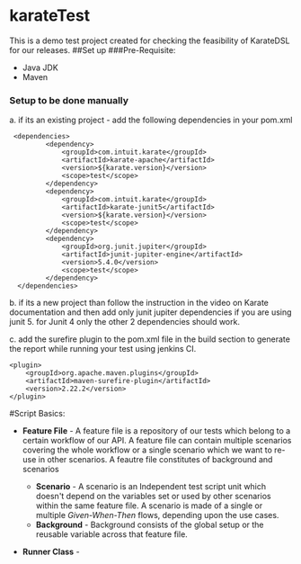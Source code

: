 # karateTest
This is a demo test project created for checking the feasibility of KarateDSL for our releases.
##Set up
###Pre-Requisite:
 * Java JDK 
 * Maven
 
 ### Setup to be done manually
 a. if its an existing project - add the following dependencies in your pom.xml
 
     <dependencies>
             <dependency>
                 <groupId>com.intuit.karate</groupId>
                 <artifactId>karate-apache</artifactId>
                 <version>${karate.version}</version>
                 <scope>test</scope>
             </dependency>            
             <dependency>
                 <groupId>com.intuit.karate</groupId>
                 <artifactId>karate-junit5</artifactId>
                 <version>${karate.version}</version>
                 <scope>test</scope>
             </dependency>
             <dependency>
                 <groupId>org.junit.jupiter</groupId>
                 <artifactId>junit-jupiter-engine</artifactId>
                 <version>5.4.0</version>
                 <scope>test</scope>
             </dependency>      
      </dependencies>  
        
 b. if its a new project than follow the instruction in the video on Karate documentation and then add only junit jupiter dependencies if you are using junit 5.
    for Junit 4 only the other 2 dependencies should work.
    
 c. add the surefire plugin to the pom.xml file in the build section to generate the report while running your test using jenkins CI.
 
    <plugin>
        <groupId>org.apache.maven.plugins</groupId>
        <artifactId>maven-surefire-plugin</artifactId>
        <version>2.22.2</version>
    </plugin>
    
 #Script Basics:
 * **Feature File** - A feature file is a repository of our tests which belong to a certain workflow of our API.
  A feature file can contain multiple scenarios covering the whole workflow or a single scenario which we want to re-use in other scenarios.
  A feautre file constitutes of background and scenarios
    * **Scenario** - A scenario is an Independent test script unit which doesn't depend on the variables set or used by other scenarios within the same feature file.
        A scenario is made of a single or multiple  *Given-When-Then* flows, depending upon the use cases.
    * **Background** - Background consists of  the global setup or the reusable variable across that feature file.
 
 * **Runner Class** - 
 
 

